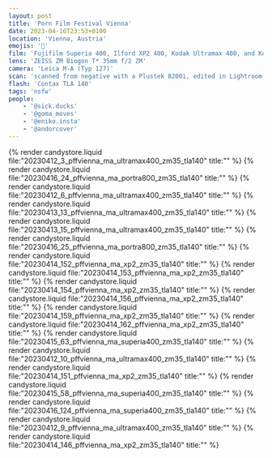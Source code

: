 ```yaml
---
layout: post
title: 'Porn Film Festival Vienna'
date: 2023-04-16T23:53+0100
location: 'Vienna, Austria'
emojis: '🔞'
film: 'Fujifilm Superia 400, Ilford XP2 400, Kodak Ultramax 400, and Kodak Portra 800'
lens: 'ZEISS ZM Biogon T* 35mm f/2 ZM'
camera: 'Leica M-A (Typ 127)'
scan: 'scanned from negative with a Plustek 8200i, edited in Lightroom'
flash: 'Contax TLA 140'
tags: 'nsfw'
people: 
    - '@sick.ducks'
    - '@goma_moves'
    - '@eniko.insta'
    - '@andorcover'
---
```


{% render candystore.liquid file:"20230412_3_pffvienna_ma_ultramax400_zm35_tla140" title:"" %}
{% render candystore.liquid file:"20230416_24_pffvienna_ma_portra800_zm35_tla140" title:"" %}
{% render candystore.liquid file:"20230412_6_pffvienna_ma_ultramax400_zm35_tla140" title:"" %}
{% render candystore.liquid file:"20230413_13_pffvienna_ma_ultramax400_zm35_tla140" title:"" %}
{% render candystore.liquid file:"20230413_15_pffvienna_ma_ultramax400_zm35_tla140" title:"" %}
{% render candystore.liquid file:"20230416_25_pffvienna_ma_portra800_zm35_tla140" title:"" %}
{% render candystore.liquid file:"20230414_152_pffvienna_ma_xp2_zm35_tla140" title:"" %}
{% render candystore.liquid file:"20230414_153_pffvienna_ma_xp2_zm35_tla140" title:"" %}
{% render candystore.liquid file:"20230414_154_pffvienna_ma_xp2_zm35_tla140" title:"" %}
{% render candystore.liquid file:"20230414_156_pffvienna_ma_xp2_zm35_tla140" title:"" %}
{% render candystore.liquid file:"20230414_159_pffvienna_ma_xp2_zm35_tla140" title:"" %}
{% render candystore.liquid file:"20230414_162_pffvienna_ma_xp2_zm35_tla140" title:"" %}
{% render candystore.liquid file:"20230415_63_pffvienna_ma_superia400_zm35_tla140" title:"" %}
{% render candystore.liquid file:"20230412_10_pffvienna_ma_ultramax400_zm35_tla140" title:"" %}
{% render candystore.liquid file:"20230414_151_pffvienna_ma_xp2_zm35_tla140" title:"" %}
{% render candystore.liquid file:"20230415_58_pffvienna_ma_superia400_zm35_tla140" title:"" %}
{% render candystore.liquid file:"20230416_124_pffvienna_ma_superia400_zm35_tla140" title:"" %}
{% render candystore.liquid file:"20230412_9_pffvienna_ma_ultramax400_zm35_tla140" title:"" %}
{% render candystore.liquid file:"20230414_146_pffvienna_ma_xp2_zm35_tla140" title:"" %}